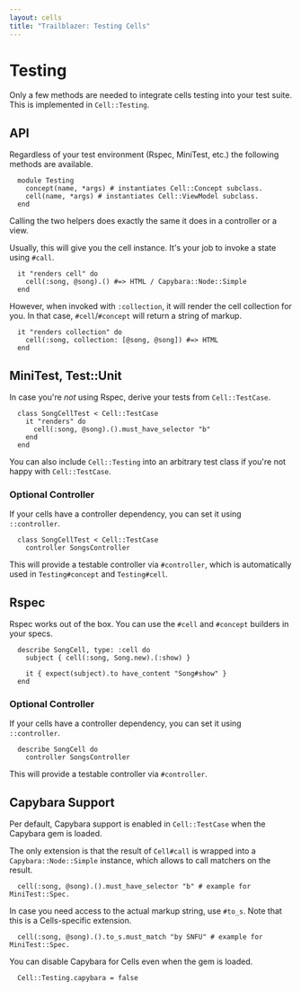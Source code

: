 ```yaml
---
layout: cells
title: "Trailblazer: Testing Cells"
---
```


# Testing

Only a few methods are needed to integrate cells testing into your test suite. This is implemented in `Cell::Testing`.

## API

Regardless of your test environment (Rspec, MiniTest, etc.) the following methods are available.


      module Testing
        concept(name, *args) # instantiates Cell::Concept subclass.
        cell(name, *args) # instantiates Cell::ViewModel subclass.
      end


Calling the two helpers does exactly the same it does in a controller or a view.

Usually, this will give you the cell instance. It's your job to invoke a state using `#call`.


      it "renders cell" do
        cell(:song, @song).() #=> HTML / Capybara::Node::Simple
      end


However, when invoked with `:collection`, it will render the cell collection for you. In that case, `#cell`/`#concept` will return a string of markup.


      it "renders collection" do
        cell(:song, collection: [@song, @song]) #=> HTML
      end



## MiniTest, Test::Unit

In case you're _not_ using Rspec, derive your tests from `Cell::TestCase`.


      class SongCellTest < Cell::TestCase
        it "renders" do
          cell(:song, @song).().must_have_selector "b"
        end
      end


You can also include `Cell::Testing` into an arbitrary test class if you're not happy with `Cell::TestCase`.

### Optional Controller

If your cells have a controller dependency, you can set it using `::controller`.


      class SongCellTest < Cell::TestCase
        controller SongsController


This will provide a testable controller via `#controller`, which is automatically used in `Testing#concept` and `Testing#cell`.


## Rspec

Rspec works out of the box. You can use the `#cell` and `#concept` builders in your specs.


      describe SongCell, type: :cell do
        subject { cell(:song, Song.new).(:show) }

        it { expect(subject).to have_content "Song#show" }
      end


### Optional Controller

If your cells have a controller dependency, you can set it using `::controller`.


      describe SongCell do
        controller SongsController


This will provide a testable controller via `#controller`.

## Capybara Support

Per default, Capybara support is enabled in `Cell::TestCase` when the Capybara gem is loaded.

The only extension is that the result of `Cell#call` is wrapped into a `Capybara::Node::Simple` instance, which allows to call matchers on the result.


      cell(:song, @song).().must_have_selector "b" # example for MiniTest::Spec.


In case you need access to the actual markup string, use `#to_s`. Note that this is a Cells-specific extension.


      cell(:song, @song).().to_s.must_match "by SNFU" # example for MiniTest::Spec.


You can disable Capybara for Cells even when the gem is loaded.


      Cell::Testing.capybara = false
